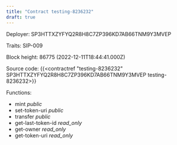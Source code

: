 ```yaml
---
title: "Contract testing-8236232"
draft: true
---
```

Deployer: SP3HTTXZYFYQ2R8H8C7ZP396KD7AB66TNM9Y3MVEP

Traits:
SIP-009 



Block height: 86775 (2022-12-11T18:44:41.000Z)

Source code: {{<contractref "testing-8236232" SP3HTTXZYFYQ2R8H8C7ZP396KD7AB66TNM9Y3MVEP testing-8236232>}}

Functions:

* mint _public_
* set-token-uri _public_
* transfer _public_
* get-last-token-id _read_only_
* get-owner _read_only_
* get-token-uri _read_only_
